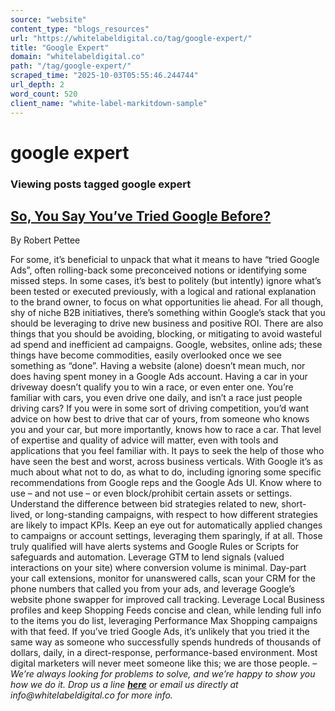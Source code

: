 ```yaml
---
source: "website"
content_type: "blogs_resources"
url: "https://whitelabeldigital.co/tag/google-expert/"
title: "Google Expert"
domain: "whitelabeldigital.co"
path: "/tag/google-expert/"
scraped_time: "2025-10-03T05:55:46.244744"
url_depth: 2
word_count: 520
client_name: "white-label-markitdown-sample"
---
```


# google expert

### Viewing posts tagged google expert

## [So, You Say You’ve Tried Google Before?](https://whitelabeldigital.co/so-you-say-youve-tried-google-before/)

By Robert Pettee

For some, it’s beneficial to unpack that what it means to have “tried Google Ads”, often rolling-back some preconceived notions or identifying some missed steps. In some cases, it’s best to politely (but intently) ignore what’s been tested or executed previously, with a logical and rational explanation to the brand owner, to focus on what opportunities lie ahead. For all though, shy of niche B2B initiatives, there’s something within Google’s stack that you should be leveraging to drive new business and positive ROI. There are also things that you should be avoiding, blocking, or mitigating to avoid wasteful ad spend and inefficient ad campaigns. Google, websites, online ads; these things have become commodities, easily overlooked once we see something as “done”. Having a website (alone) doesn’t mean much, nor does having spent money in a Google Ads account. Having a car in your driveway doesn’t qualify you to win a race, or even enter one. You’re familiar with cars, you even drive one daily, and isn’t a race just people driving cars? If you were in some sort of driving competition, you’d want advice on how best to drive that car of yours, from someone who knows you and your car, but more importantly, knows how to race a car. That level of expertise and quality of advice will matter, even with tools and applications that you feel familiar with. It pays to seek the help of those who have seen the best and worst, across business verticals. With Google it’s as much about what not to do, as what to do, including ignoring some specific recommendations from Google reps and the Google Ads UI. Know where to use – and not use – or even block/prohibit certain assets or settings. Understand the difference between bid strategies related to new, short-lived, or long-standing campaigns, with respect to how different strategies are likely to impact KPIs. Keep an eye out for automatically applied changes to campaigns or account settings, leveraging them sparingly, if at all. Those truly qualified will have alerts systems and Google Rules or Scripts for safeguards and automation. Leverage GTM to lend signals (valued interactions on your site) where conversion volume is minimal. Day-part your call extensions, monitor for unanswered calls, scan your CRM for the phone numbers that called you from your ads, and leverage Google’s website phone swapper for improved call tracking. Leverage Local Business profiles and keep Shopping Feeds concise and clean, while lending full info to the items you do list, leveraging Performance Max Shopping campaigns with that feed. If you’ve tried Google Ads, it’s unlikely that you tried it the same way as someone who successfully spends hundreds of thousands of dollars, daily, in a direct-response, performance-based environment. Most digital marketers will never meet someone like this; we are those people. – _We’re always looking for problems to solve, and we’re happy to show you how we do it. Drop us a line [**here**](https://whitelabeldigital.co/contact/) or email us directly at _info@whitelabeldigital.co_ for more info._